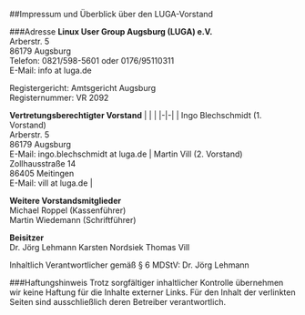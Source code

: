 ##Impressum und Überblick über den LUGA-Vorstand

###Adresse
**Linux User Group Augsburg (LUGA) e.V.**  
Arberstr. 5  
86179 Augsburg  
Telefon: 0821/598-5601 oder 0176/95110311    
E-Mail: info at luga.de  

Registergericht: Amtsgericht Augsburg  
Registernummer: VR 2092  

**Vertretungsberechtigter Vorstand**
| | |
|-|-|
| Ingo Blechschmidt (1. Vorstand)<br>Arberstr. 5<br>86179 Augsburg<br>E-Mail: ingo.blechschmidt at luga.de | Martin Vill (2. Vorstand)<br>Zollhausstraße 14<br>86405 Meitingen<br>E-Mail: vill at luga.de |
  
**Weitere Vorstandsmitglieder**  
Michael Roppel (Kassenführer)  
Martin Wiedemann (Schriftführer)

**Beisitzer**  
Dr. Jörg Lehmann
Karsten Nordsiek
Thomas Vill

Inhaltlich Verantwortlicher gemäß § 6 MDStV: Dr. Jörg Lehmann

###Haftungshinweis
Trotz sorgfältiger inhaltlicher Kontrolle übernehmen wir keine Haftung für die Inhalte externer Links. Für den Inhalt der verlinkten Seiten sind ausschließlich deren Betreiber verantwortlich.
